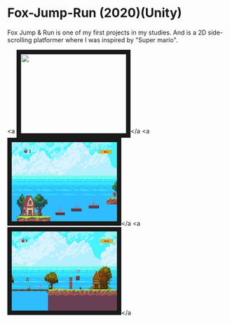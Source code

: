 # Fox-Jump-Run (2020)(Unity)

Fox Jump & Run is one of my first projects in my studies. And is a 2D side-scrolling platformer where I was inspired by "Super mario".

<a <img src="https://github.com/KazrailDxD/Fox-Jump-Run/blob/main/Haupmen%C3%BC%20Fox%20%26%20Run.jpg" width="240" height="180" border="10" /></a
<a <img src="https://github.com/KazrailDxD/Fox-Jump-Run/blob/main/Fox%20Jump%20%26%20Run1.jpg" width="240" height="180" border="10" /></a
<a <img src="https://github.com/KazrailDxD/Fox-Jump-Run/blob/main/Fox%20Jump%20%26%20Run%202.jpg" width="240" height="180" border="10" /></a
